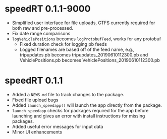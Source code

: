 # speedRT 0.1.1-9000
* Simplified user interface for file uploads, GTFS currently required for both raw
and pre-processed. 
* Fix date range comparisons
* `logVehiclePositions` becomes `logProtobufFeed`, works for any protobuf
  * Fixed duration check for logging pb feeds
  * Logged filenames are based off of the feed name, e.g., tripupdates.pb 
  becomes tripupdates_20190610112300.pb and VehiclePositions.pb becomes
  VehiclePositions_20190610112300.pb

# speedRT 0.1.1

* Added a `NEWS.md` file to track changes to the package.
* Fixed file upload bugs
* Added `launch_speedapp()` will launch the app directly from the package.
* `launch_speedapp` checks for packages required for the app before launching and
gives an error with install instructions for missing packages.
* Added useful error messages for input data
* Minor UI enhancements

